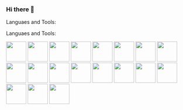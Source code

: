 ### Hi there 👋

Languaes and Tools:

Languaes and Tools:

<img src="https://cdn.jsdelivr.net/gh/devicons/devicon/icons/css3/css3-original.svg"  width="55px" />
<img src="https://cdn.jsdelivr.net/gh/devicons/devicon/icons/html5/html5-original.svg"  width="55px" /> 
<img src="https://cdn.jsdelivr.net/gh/devicons/devicon/icons/javascript/javascript-original.svg"  width="55px"/>
<img src="https://cdn.jsdelivr.net/gh/devicons/devicon/icons/express/express-original.svg" width="55px"  width="55px" />      
<img src="https://cdn.jsdelivr.net/gh/devicons/devicon/icons/react/react-original-wordmark.svg" width="55px"  width="55px" />
<img src="https://cdn.jsdelivr.net/gh/devicons/devicon/icons/typescript/typescript-original.svg"  width="55px"  width="55px" /> 
<img src="https://cdn.jsdelivr.net/gh/devicons/devicon/icons/vuejs/vuejs-original.svg"  width="55px"/>
<img src="https://cdn.jsdelivr.net/gh/devicons/devicon/icons/handlebars/handlebars-original.svg" width="55px" />
<img src="https://cdn.jsdelivr.net/gh/devicons/devicon/icons/flutter/flutter-original.svg"  width="55px" />    
<img src="https://cdn.jsdelivr.net/gh/devicons/devicon/icons/docker/docker-original.svg"  width="55px" />
<img src="https://cdn.jsdelivr.net/gh/devicons/devicon/icons/nodejs/nodejs-original.svg"  width="55px" />  
<img src="https://cdn.jsdelivr.net/gh/devicons/devicon/icons/laravel/laravel-plain.svg"  width="55px" />
<img src="https://cdn.jsdelivr.net/gh/devicons/devicon/icons/mysql/mysql-original.svg"  width="55px" />
<img src="https://cdn.jsdelivr.net/gh/devicons/devicon/icons/mongodb/mongodb-original.svg"  width="55px" />
<img src="https://cdn.jsdelivr.net/gh/devicons/devicon/icons/npm/npm-original-wordmark.svg"  width="55px" />
<img src="https://cdn.jsdelivr.net/gh/devicons/devicon/icons/git/git-original.svg"  width="55px" />
<img src="https://cdn.jsdelivr.net/gh/devicons/devicon/icons/github/github-original.svg"  width="55px" />
<img src="https://cdn.jsdelivr.net/gh/devicons/devicon/icons/linux/linux-original.svg"  width="55px" />
<img src="https://cdn.jsdelivr.net/gh/devicons/devicon/icons/figma/figma-original.svg"  width="55px" />
        
                        
<!--

### Connect with me:


Here are some ideas to get you started:

- 🔭 I’m currently working on ***Solution QuickDo Canada*** `#RRGGBB`
- 🌱 I’m currently learning **DevOps**
- 👯 I’m looking to collaborate on ...
- 🤔 I’m looking for help with ...
- 💬 Ask me about ...
- 📫 How to reach me: React, VueJs, Flutter, MERN
- 😄 Pronouns: ...
- ⚡ Fun fact: ...
-->
